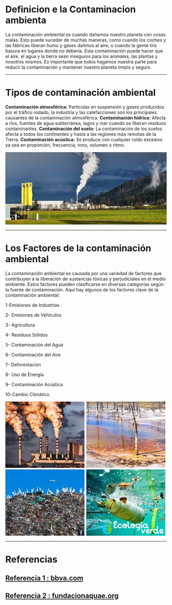 # Definicion e la Contaminacion ambienta

La contaminación ambiental es cuando dañamos nuestro planeta con cosas malas. Esto puede suceder de muchas maneras, como cuando los coches y las fábricas liberan humo y gases dañinos al aire, o cuando la gente tira basura en lugares donde no debería. Esta contaminación puede hacer que el aire, el agua y la tierra sean inseguros para los animales, las plantas y nosotros mismos. Es importante que todos hagamos nuestra parte para reducir la contaminación y mantener nuestro planeta limpio y seguro.




***
# Tipos de contaminación ambiental

**Contaminación atmosférica:** Partículas en suspensión y gases producidos por el tráfico rodado, la industria y las calefacciones son los principales causantes de la contaminación atmosférica.
**Contaminación hídrica:** Afecta a ríos, fuentes de agua subterránea, lagos y mar cuando se liberan residuos contaminantes.
**Contaminación del suelo:** La contaminación de los suelos afecta a todos los continentes y hasta a las regiones más remotas de la Tierra.
**Contaminación acústica:** Se produce con cualquier ruido excesivo ya sea en proporción, frecuencia, tono, volumen o ritmo.

![foto11](/img/11.jpg)


***
# Los Factores de la contaminación ambiental



La contaminación ambiental es causada por una variedad de factores que contribuyen a la liberación de sustancias tóxicas y perjudiciales en el medio ambiente. Estos factores pueden clasificarse en diversas categorías según la fuente de contaminación. Aquí hay algunos de los factores clave de la contaminación ambiental:

1-Emisiones de Industrias

2- Emisiones de Vehículos

3- Agricultura

4- Residuos Sólidos

5- Contaminación del Agua

6- Contaminación del Aire

7- Deforestación

8- Uso de Energía

9- Contaminación Acústica

10-Cambio Climático



<img src="/img/12.jpg" alt="foto" width="500px">


***

# Referencias
## [Referencia 1 : bbva.com](https://www.bbva.com/es/sostenibilidad/que-es-y-que-tipos-de-contaminacion-ambiental-existen/)
## [Referencia 2 : fundacionaquae.org](https://www.fundacionaquae.org/wiki/causas-contaminacion-ambiental/)
